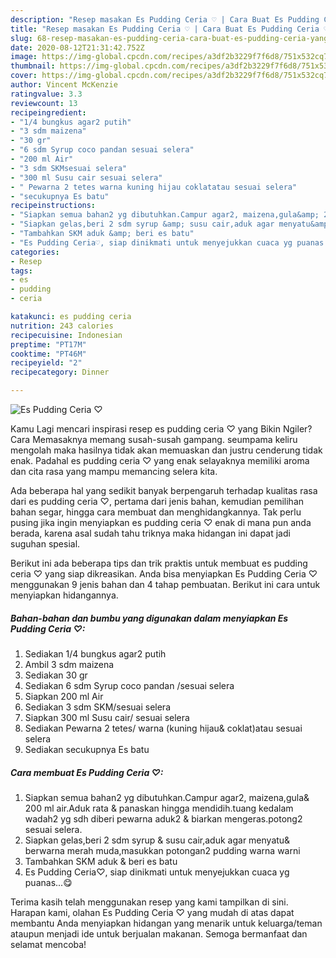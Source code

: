 ```yaml
---
description: "Resep masakan Es Pudding Ceria ♡ | Cara Buat Es Pudding Ceria ♡ Yang Enak Dan Lezat"
title: "Resep masakan Es Pudding Ceria ♡ | Cara Buat Es Pudding Ceria ♡ Yang Enak Dan Lezat"
slug: 68-resep-masakan-es-pudding-ceria-cara-buat-es-pudding-ceria-yang-enak-dan-lezat
date: 2020-08-12T21:31:42.752Z
image: https://img-global.cpcdn.com/recipes/a3df2b3229f7f6d8/751x532cq70/es-pudding-ceria-♡-foto-resep-utama.jpg
thumbnail: https://img-global.cpcdn.com/recipes/a3df2b3229f7f6d8/751x532cq70/es-pudding-ceria-♡-foto-resep-utama.jpg
cover: https://img-global.cpcdn.com/recipes/a3df2b3229f7f6d8/751x532cq70/es-pudding-ceria-♡-foto-resep-utama.jpg
author: Vincent McKenzie
ratingvalue: 3.3
reviewcount: 13
recipeingredient:
- "1/4 bungkus agar2 putih"
- "3 sdm maizena"
- "30 gr"
- "6 sdm Syrup coco pandan sesuai selera"
- "200 ml Air"
- "3 sdm SKMsesuai selera"
- "300 ml Susu cair sesuai selera"
- " Pewarna 2 tetes warna kuning hijau coklatatau sesuai selera"
- "secukupnya Es batu"
recipeinstructions:
- "Siapkan semua bahan2 yg dibutuhkan.Campur agar2, maizena,gula&amp; 200 ml air.Aduk rata &amp; panaskan hingga mendidih.tuang kedalam wadah2 yg sdh diberi pewarna aduk2 &amp; biarkan mengeras.potong2 sesuai selera."
- "Siapkan gelas,beri 2 sdm syrup &amp; susu cair,aduk agar menyatu&amp; berwarna merah muda,masukkan potongan2 pudding warna warni"
- "Tambahkan SKM aduk &amp; beri es batu"
- "Es Pudding Ceria♡, siap dinikmati untuk menyejukkan cuaca yg puanas...😋"
categories:
- Resep
tags:
- es
- pudding
- ceria

katakunci: es pudding ceria 
nutrition: 243 calories
recipecuisine: Indonesian
preptime: "PT17M"
cooktime: "PT46M"
recipeyield: "2"
recipecategory: Dinner

---
```



![Es Pudding Ceria ♡](https://img-global.cpcdn.com/recipes/a3df2b3229f7f6d8/751x532cq70/es-pudding-ceria-♡-foto-resep-utama.jpg)

Kamu Lagi mencari inspirasi resep es pudding ceria ♡ yang Bikin Ngiler? Cara Memasaknya memang susah-susah gampang. seumpama keliru mengolah maka hasilnya tidak akan memuaskan dan justru cenderung tidak enak. Padahal es pudding ceria ♡ yang enak selayaknya memiliki aroma dan cita rasa yang mampu memancing selera kita.

Ada beberapa hal yang sedikit banyak berpengaruh terhadap kualitas rasa dari es pudding ceria ♡, pertama dari jenis bahan, kemudian pemilihan bahan segar, hingga cara membuat dan menghidangkannya. Tak perlu pusing jika ingin menyiapkan es pudding ceria ♡ enak di mana pun anda berada, karena asal sudah tahu triknya maka hidangan ini dapat jadi suguhan spesial.




Berikut ini ada beberapa tips dan trik praktis untuk membuat es pudding ceria ♡ yang siap dikreasikan. Anda bisa menyiapkan Es Pudding Ceria ♡ menggunakan 9 jenis bahan dan 4 tahap pembuatan. Berikut ini cara untuk menyiapkan hidangannya.

<!--inarticleads1-->

##### Bahan-bahan dan bumbu yang digunakan dalam menyiapkan Es Pudding Ceria ♡:

1. Sediakan 1/4 bungkus agar2 putih
1. Ambil 3 sdm maizena
1. Sediakan 30 gr
1. Sediakan 6 sdm Syrup coco pandan /sesuai selera
1. Siapkan 200 ml Air
1. Sediakan 3 sdm SKM/sesuai selera
1. Siapkan 300 ml Susu cair/ sesuai selera
1. Sediakan  Pewarna 2 tetes/ warna (kuning hijau&amp; coklat)atau sesuai selera
1. Sediakan secukupnya Es batu




<!--inarticleads2-->

##### Cara membuat Es Pudding Ceria ♡:

1. Siapkan semua bahan2 yg dibutuhkan.Campur agar2, maizena,gula&amp; 200 ml air.Aduk rata &amp; panaskan hingga mendidih.tuang kedalam wadah2 yg sdh diberi pewarna aduk2 &amp; biarkan mengeras.potong2 sesuai selera.
1. Siapkan gelas,beri 2 sdm syrup &amp; susu cair,aduk agar menyatu&amp; berwarna merah muda,masukkan potongan2 pudding warna warni
1. Tambahkan SKM aduk &amp; beri es batu
1. Es Pudding Ceria♡, siap dinikmati untuk menyejukkan cuaca yg puanas...😋




Terima kasih telah menggunakan resep yang kami tampilkan di sini. Harapan kami, olahan Es Pudding Ceria ♡ yang mudah di atas dapat membantu Anda menyiapkan hidangan yang menarik untuk keluarga/teman ataupun menjadi ide untuk berjualan makanan. Semoga bermanfaat dan selamat mencoba!
